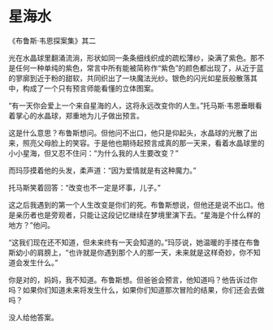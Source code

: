 # 星海水

《布鲁斯·韦恩探案集》其二

光在水晶球里翻涌流淌，形状如同一条条细线织成的疏松薄纱，染满了紫色。那不是任何一种单纯的紫色，常言中所有能被简称作“紫色”的颜色都出现了，从近于蓝的寥廓到近于粉的甜软，共同织出了一块魔法光纱。银色的闪光如星辰般散落其中，构成了一个只有预言师能看懂的立体图案。

“有一天你会爱上一个来自星海的人，这将永远改变你的人生。”托马斯·韦恩垂眼看着掌心的水晶球，郑重地为儿子做出预言。

这是什么意思？布鲁斯想问。但他问不出口，他只是仰起头，水晶球的光散了出来，照亮父母脸上的笑容。于是他也期待起预言成真的那一天来，看着水晶球里的小小星海，但又忍不住问：“为什么我的人生要改变？”

而玛莎摸着他的头发，柔声道：“因为爱情就是有这种魔力。”

托马斯笑着回答：“改变也不一定是坏事，儿子。”

这之后我遇到的第一个人生改变是你们的死。布鲁斯想说，但他还是说不出口。他是亲历者也是旁观者，只能让这段记忆继续在梦境里演下去。“星海是个什么样的地方？”他问。

“这我们现在还不知道，但未来终有一天会知道的。”玛莎说，她温暖的手搂在布鲁斯幼小的肩膀上，“也许就是你遇到那个人的那一天，未来就是这样奇妙，你不知道会发生什么。”

你是对的，妈妈，我不知道。布鲁斯想。但爸爸会预言，他知道吗？他告诉过你吗？如果你们知道未来将发生什么，如果你们知道那次冒险的结果，你们还会去做吗？

没人给他答案。
